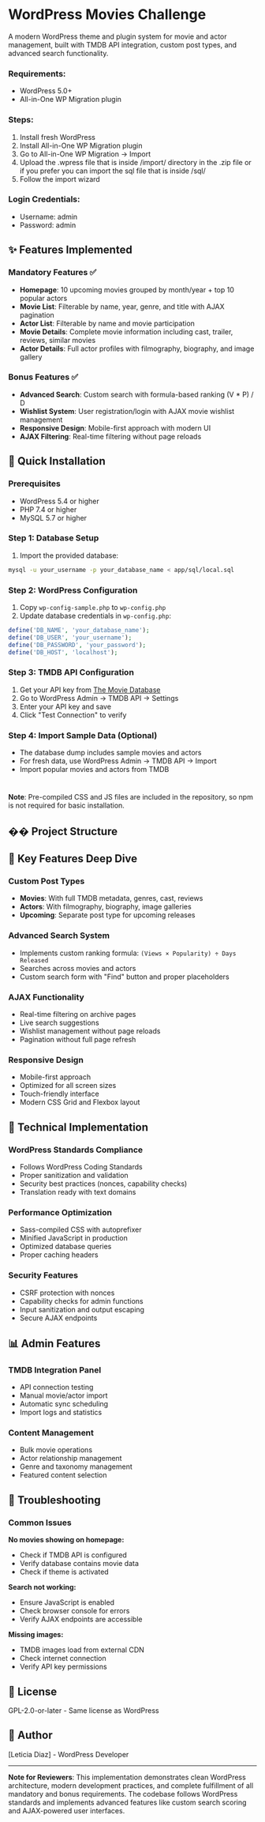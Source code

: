 # WordPress Movies Challenge

A modern WordPress theme and plugin system for movie and actor management, built with TMDB API integration, custom post types, and advanced search functionality.

### Requirements:
- WordPress 5.0+
- All-in-One WP Migration plugin

### Steps:
1. Install fresh WordPress
2. Install All-in-One WP Migration plugin
3. Go to All-in-One WP Migration → Import
4. Upload the .wpress file that is inside /import/ directory in the .zip file or if you prefer you can import the sql file that is inside /sql/
5. Follow the import wizard

### Login Credentials:
- Username: admin
- Password: admin


## ✨ Features Implemented

### Mandatory Features ✅

- **Homepage**: 10 upcoming movies grouped by month/year + top 10 popular actors
- **Movie List**: Filterable by name, year, genre, and title with AJAX pagination
- **Actor List**: Filterable by name and movie participation
- **Movie Details**: Complete movie information including cast, trailer, reviews, similar movies
- **Actor Details**: Full actor profiles with filmography, biography, and image gallery

### Bonus Features ✅

- **Advanced Search**: Custom search with formula-based ranking (V * P) / D
- **Wishlist System**: User registration/login with AJAX movie wishlist management
- **Responsive Design**: Mobile-first approach with modern UI
- **AJAX Filtering**: Real-time filtering without page reloads

## 🚀 Quick Installation

### Prerequisites
- WordPress 5.4 or higher
- PHP 7.4 or higher
- MySQL 5.7 or higher

### Step 1: Database Setup
1. Import the provided database:
```bash
mysql -u your_username -p your_database_name < app/sql/local.sql
```

### Step 2: WordPress Configuration
1. Copy `wp-config-sample.php` to `wp-config.php`
2. Update database credentials in `wp-config.php`:
```php
define('DB_NAME', 'your_database_name');
define('DB_USER', 'your_username');
define('DB_PASSWORD', 'your_password');
define('DB_HOST', 'localhost');
```

### Step 3: TMDB API Configuration
1. Get your API key from [The Movie Database](https://developers.themoviedb.org/3)
2. Go to WordPress Admin → TMDB API → Settings
3. Enter your API key and save
4. Click "Test Connection" to verify

### Step 4: Import Sample Data (Optional)
- The database dump includes sample movies and actors
- For fresh data, use WordPress Admin → TMDB API → Import
- Import popular movies and actors from TMDB

#

**Note**: Pre-compiled CSS and JS files are included in the repository, so npm is not required for basic installation.

## �� Project Structure


## 🎯 Key Features Deep Dive

### Custom Post Types
- **Movies**: With full TMDB metadata, genres, cast, reviews
- **Actors**: With filmography, biography, image galleries  
- **Upcoming**: Separate post type for upcoming releases

### Advanced Search System
- Implements custom ranking formula: `(Views × Popularity) ÷ Days Released`
- Searches across movies and actors
- Custom search form with "Find" button and proper placeholders

### AJAX Functionality
- Real-time filtering on archive pages
- Live search suggestions
- Wishlist management without page reloads
- Pagination without full page refresh

### Responsive Design
- Mobile-first approach
- Optimized for all screen sizes
- Touch-friendly interface
- Modern CSS Grid and Flexbox layout

## 🔧 Technical Implementation

### WordPress Standards Compliance
- Follows WordPress Coding Standards
- Proper sanitization and validation
- Security best practices (nonces, capability checks)
- Translation ready with text domains

### Performance Optimization
- Sass-compiled CSS with autoprefixer
- Minified JavaScript in production
- Optimized database queries
- Proper caching headers

### Security Features
- CSRF protection with nonces
- Capability checks for admin functions
- Input sanitization and output escaping
- Secure AJAX endpoints



## 📊 Admin Features

### TMDB Integration Panel
- API connection testing
- Manual movie/actor import
- Automatic sync scheduling
- Import logs and statistics

### Content Management
- Bulk movie operations
- Actor relationship management
- Genre and taxonomy management
- Featured content selection

## 🐛 Troubleshooting

### Common Issues

**No movies showing on homepage:**
- Check if TMDB API is configured
- Verify database contains movie data
- Check if theme is activated

**Search not working:**
- Ensure JavaScript is enabled
- Check browser console for errors
- Verify AJAX endpoints are accessible

**Missing images:**
- TMDB images load from external CDN
- Check internet connection
- Verify API key permissions


## 📝 License

GPL-2.0-or-later - Same license as WordPress

## 👤 Author

[Leticia Diaz] - WordPress Developer

---

**Note for Reviewers**: This implementation demonstrates clean WordPress architecture, modern development practices, and complete fulfillment of all mandatory and bonus requirements. The codebase follows WordPress standards and implements advanced features like custom search scoring and AJAX-powered user interfaces.